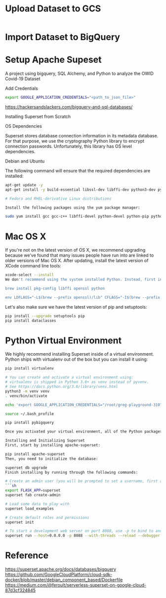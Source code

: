 # Upload Dataset to GCS

```

```

# Import Dataset to BigQuery
# Setup Apache Supeset
A project using bigquery, SQL Alchemy, and Python to analyze the OWID Covid-19 Dataset

Add Credentials
```sh
export GOOGLE_APPLICATION_CREDENTIALS="<path_to_json_file>"
```

https://hackersandslackers.com/bigquery-and-sql-databases/

Installing Superset from Scratch

OS Dependencies

Superset stores database connection information in its metadata database. For that purpose, we use the cryptography Python library to encrypt connection passwords. Unfortunately, this library has OS level dependencies.

Debian and Ubuntu

The following command will ensure that the required dependencies are installed:
```sh
apt-get update -y
apt-get install -y build-essential libssl-dev libffi-dev python3-dev python3-pip libsasl2-dev libldap2-dev python3-venv

# Fedora and RHEL-derivative Linux distributions

Install the following packages using the yum package manager:

sudo yum install gcc gcc-c++ libffi-devel python-devel python-pip python-wheel openssl-devel cyrus-sasl-devel openldap-devel
```

# Mac OS X

If you're not on the latest version of OS X, we recommend upgrading because we've found that many issues people have run into are linked to older versions of Mac OS X. After updating, install the latest version of XCode command line tools:

```sh
xcode-select --install
We don't recommend using the system installed Python. Instead, first install the homebrew manager and then run the following commands:

brew install pkg-config libffi openssl python

env LDFLAGS="-L$(brew --prefix openssl)/lib" CFLAGS="-I$(brew --prefix openssl)/include" pip install cryptography==2.4.2
```

Let's also make sure we have the latest version of pip and setuptools:

```sh
pip install --upgrade setuptools pip
pip install dataclasses
```
# Python Virtual Environment

We highly recommend installing Superset inside of a virtual environment. Python ships with virtualenv out of the box but you can install it using:

```sh
pip install virtualenv

# You can create and activate a virtual environment using:
# virtualenv is shipped in Python 3.6+ as venv instead of pyvenv.
# See https://docs.python.org/3.6/library/venv.html
python3 -m venv venv
. venv/bin/activate

echo 'export GOOGLE_APPLICATION_CREDENTIALS="/root/greg-playground-310720-dd81478fc29c.json"' >> ~/.bash_profile

source ~/.bash_profile

pip install pybigquery

Once you activated your virtual environment, all of the Python packages you install or uninstall will be confined to this environment. You can exit the environment by running deactivate on the command line.

Installing and Initializing Superset
First, start by installing apache-superset:

pip install apache-superset
Then, you need to initialize the database:

superset db upgrade
Finish installing by running through the following commands:

# Create an admin user (you will be prompted to set a username, first and last name before setting a password)
```sh
export FLASK_APP=superset
superset fab create-admin

# Load some data to play with
superset load_examples

# Create default roles and permissions
superset init

# To start a development web server on port 8088, use -p to bind to another port
superset run --host=0.0.0.0 -p 8088 --with-threads --reload --debugger
```

# Reference
https://superset.apache.org/docs/databases/bigquery
https://github.com/GoogleCloudPlatform/cloud-sdk-docker/blob/master/debian_component_based/Dockerfile
https://medium.com/@feroult/serverless-superset-on-google-cloud-87d3cf324845

